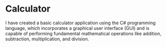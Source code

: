# Calculator
I have created a basic calculator application using the C# programming language, which incorporates a graphical user interface (GUI) and is capable of performing fundamental mathematical operations like addition, subtraction, multiplication, and division. 

